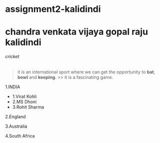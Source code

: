 # assignment2-kalidindi

# chandra venkata vijaya gopal raju kalidindi
###### cricket
> it is an international sport where we can get the opportunity to **bat**, **bowl** and **keeping**. >> it is a fascinating game.


1.INDIA   
   * 1.Virat Kohli 
   * 2.MS Dhoni 
   * 3.Rohit Sharma


2.England


3.Australia


4.South Africa
